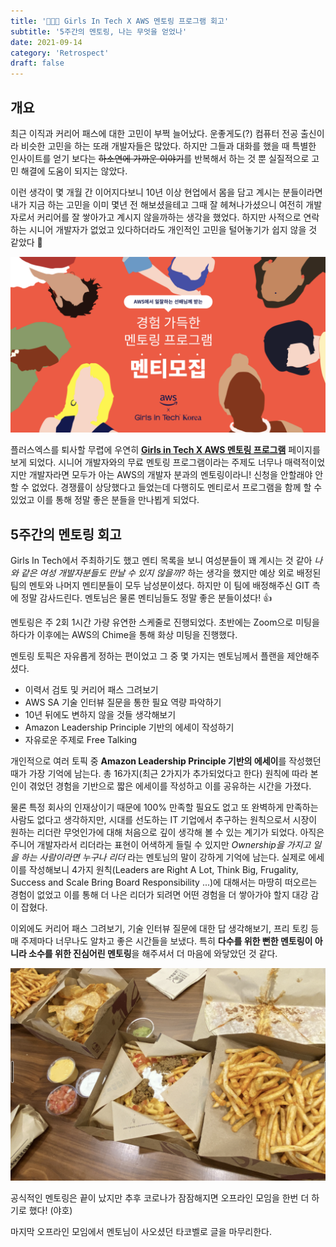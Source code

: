 ```yaml
---
title: '🧑🏻‍🏫 Girls In Tech X AWS 멘토링 프로그램 회고'
subtitle: '5주간의 멘토링, 나는 무엇을 얻었나'
date: 2021-09-14
category: 'Retrospect'
draft: false
---
```


## 개요

최근 이직과 커리어 패스에 대한 고민이 부쩍 늘어났다.
운좋게도(?) 컴퓨터 전공 출신이라 비슷한 고민을 하는 또래 개발자들은 많았다.
하지만 그들과 대화를 했을 때 특별한 인사이트를 얻기 보다는 ~~하소연에 가까운 이야기~~를 반복해서 하는 것 뿐 실질적으로 고민 해결에 도움이 되지는 않았다.

이런 생각이 몇 개월 간 이어지다보니 10년 이상 현업에서 몸을 담고 계시는 분들이라면 내가 지금 하는 고민을 이미 몇년 전 해보셨을테고 그때 잘 헤쳐나가셨으니 여전히 개발자로서 커리어를 잘 쌓아가고 계시지 않을까하는 생각을 했었다.
하지만 사적으로 연락하는 시니어 개발자가 없었고 있다하더라도 개인적인 고민을 털어놓기가 쉽지 않을 것 같았다 🥲

![GIT X AWS Mentoring Program](images/2021/11.png)

플러스엑스를 퇴사할 무렵에 우연히 **[Girls in Tech X AWS 멘토링 프로그램](https://www.notion.so/Girls-in-Tech-X-AWS-Mentoring-Program-bb254ba32b524347b4c6347b887a4406)** 페이지를 보게 되었다.
시니어 개발자와의 무료 멘토링 프로그램이라는 주제도 너무나 매력적이었지만 개발자라면 모두가 아는 AWS의 개발자 분과의 멘토링이라니! 신청을 안할래야 안할 수 없었다.
경쟁률이 상당했다고 들었는데 다행히도 멘티로서 프로그램을 함께 할 수 있었고 이를 통해 정말 좋은 분들을 만나뵙게 되었다.

## 5주간의 멘토링 회고

Girls In Tech에서 주최하기도 했고 멘티 목록을 보니 여성분들이 꽤 계시는 것 같아 *나와 같은 여성 개발자분들도 만날 수 있지 않을까?* 하는 생각을 했지만 예상 외로 배정된 팀의 멘토와 나머지 멘티분들이 모두 남성분이셨다.
하지만 이 팀에 배정해주신 GIT 측에 정말 감사드린다. 멘토님은 물론 멘티님들도 정말 좋은 분들이셨다! 👍

멘토링은 주 2회 1시간 가량 유연한 스케줄로 진행되었다.
초반에는 Zoom으로 미팅을 하다가 이후에는 AWS의 Chime을 통해 화상 미팅을 진행했다.

멘토링 토픽은 자유롭게 정하는 편이었고 그 중 몇 가지는 멘토님께서 플랜을 제안해주셨다.

- 이력서 검토 및 커리어 패스 그려보기
- AWS SA 기술 인터뷰 질문을 통한 필요 역량 파악하기
- 10년 뒤에도 변하지 않을 것들 생각해보기
- Amazon Leadership Principle 기반의 에세이 작성하기
- 자유로운 주제로 Free Talking

개인적으로 여러 토픽 중 **Amazon Leadership Principle 기반의 에세이**를 작성했던 때가 가장 기억에 남는다.
총 16가지(최근 2가지가 추가되었다고 한다) 원칙에 따라 본인이 겪었던 경험을 기반으로 짧은 에세이를 작성하고 이를 공유하는 시간을 가졌다.

물론 특정 회사의 인재상이기 때문에 100% 만족할 필요도 없고 또 완벽하게 만족하는 사람도 없다고 생각하지만, 시대를 선도하는 IT 기업에서 추구하는 원칙으로서 시장이 원하는 리더란 무엇인가에 대해 처음으로 깊이 생각해 볼 수 있는 계기가 되었다.
아직은 주니어 개발자라서 리더라는 표현이 어색하게 들릴 수 있지만 *Ownership을 가지고 일을 하는 사람이라면 누구나 리더* 라는 멘토님의 말이 강하게 기억에 남는다.
실제로 에세이를 작성해보니 4가지 원칙(Leaders are Right A Lot, Think Big, Frugality, Success and Scale Bring Board Responsibility ...)에 대해서는 마땅히 떠오르는 경험이 없었고 이를 통해 더 나은 리더가 되려면 어떤 경험을 더 쌓아가야 할지 대강 감이 잡혔다.

이외에도 커리어 패스 그려보기, 기술 인터뷰 질문에 대한 답 생각해보기, 프리 토킹 등 매 주제마다 너무나도 알차고 좋은 시간들을 보냈다.
특히 **다수를 위한 뻔한 멘토링이 아니라 소수를 위한 진심어린 멘토링**을 해주셔서 더 마음에 와닿았던 것 같다.

![타코벨](images/2021/12.png)

공식적인 멘토링은 끝이 났지만 추후 코로나가 잠잠해지면 오프라인 모임을 한번 더 하기로 했다! (야호)

마지막 오프라인 모임에서 멘토님이 사오셨던 타코벨로 글을 마무리한다.
